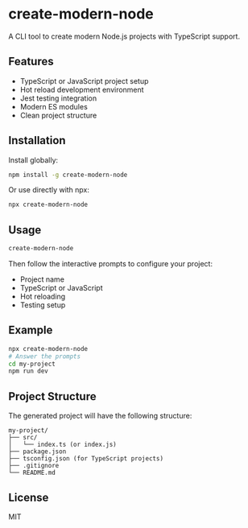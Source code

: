 # create-modern-node

A CLI tool to create modern Node.js projects with TypeScript support.

## Features

- TypeScript or JavaScript project setup
- Hot reload development environment
- Jest testing integration
- Modern ES modules
- Clean project structure

## Installation

Install globally:

```bash
npm install -g create-modern-node
```

Or use directly with npx:

```bash
npx create-modern-node
```

## Usage

```bash
create-modern-node
```

Then follow the interactive prompts to configure your project:

- Project name
- TypeScript or JavaScript
- Hot reloading
- Testing setup

## Example

```bash
npx create-modern-node
# Answer the prompts
cd my-project
npm run dev
```

## Project Structure

The generated project will have the following structure:

```
my-project/
├── src/
│   └── index.ts (or index.js)
├── package.json
├── tsconfig.json (for TypeScript projects)
├── .gitignore
└── README.md
```

## License

MIT
